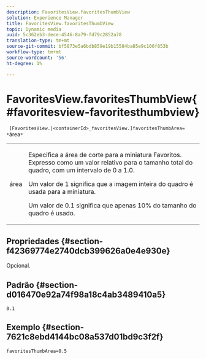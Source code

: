 ```yaml
---
description: FavoritesView.favoritesThumbView
solution: Experience Manager
title: FavoritesView.favoritesThumbView
topic: Dynamic media
uuid: 5c362eb3-dece-4546-8a79-fd79c2852a78
translation-type: tm+mt
source-git-commit: bf5873e5a6bdb859e19b15584ba85e9c106f853b
workflow-type: tm+mt
source-wordcount: '56'
ht-degree: 1%

---
```



# FavoritesView.favoritesThumbView{#favoritesview-favoritesthumbview}

` [FavoritesView.|<containerId>_favoritesView.]favoritesThumbArea= *`área`*`

<table id="table_2B109D2F91E64B5382B31921C3780FA5"> 
 <tbody> 
  <tr> 
   <td colname="col1"> <p><span class="codeph"><span class="varname"> área</span></span> </p> </td> 
   <td colname="col2"> <p> Especifica a área de corte para a miniatura Favoritos. Expresso como um valor relativo para o tamanho total do quadro, com um intervalo de <span class="codeph"> 0</span> a <span class="codeph"> 1.0</span>. </p> <p>Um valor de <span class="codeph"> 1</span> significa que a imagem inteira do quadro é usada para a miniatura. </p> <p>Um valor de <span class="codeph"> 0.1</span> significa que apenas 10% do tamanho do quadro é usado. </p> </td> 
  </tr> 
 </tbody> 
</table>

## Propriedades {#section-f42369774e2740dcb399626a0e4e930e}

Opcional.

## Padrão {#section-d016470e92a74f98a18c4ab3489410a5}

`0.1`

## Exemplo {#section-7621c8ebd4144bc08a537d01bd9c3f2f}

`favoritesThumbArea=0.5`
